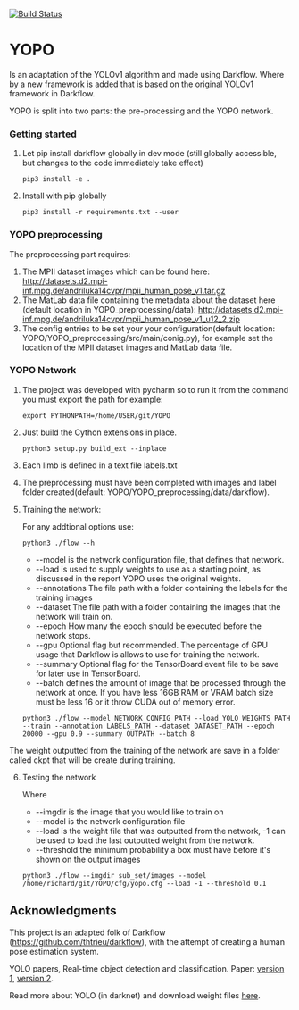 

[![Build Status](https://travis-ci.com/rij12/YOPO.svg?token=an4QsGxZQ9sn7osFx53B&branch=yopo)](https://travis-ci.com/rij12/YOPO) 


# YOPO

Is an adaptation of the YOLOv1 algorithm and made using Darkflow. Where by a new framework is added that is based on the original YOLOv1 framework in Darkflow. 


YOPO is split into two parts: the pre-processing and the YOPO network. 


### Getting started

1. Let pip install darkflow globally in dev mode (still globally accessible, but changes to the code immediately take effect)
    ```
    pip3 install -e .
    ```

2. Install with pip globally
    ```
    pip3 install -r requirements.txt --user
    ```

### YOPO preprocessing


The preprocessing part requires:

1. The MPII dataset images which can be found here: http://datasets.d2.mpi-inf.mpg.de/andriluka14cvpr/mpii_human_pose_v1.tar.gz
2. The MatLab data file containing the metadata about the dataset here (default location in YOPO_preprocessing/data): http://datasets.d2.mpi-inf.mpg.de/andriluka14cvpr/mpii_human_pose_v1_u12_2.zip
3. The config entries to be set your your configuration(default location:  YOPO/YOPO_preprocessing/src/main/conig.py), for example set the location of the MPII dataset images and MatLab data file. 
    
### YOPO Network 

1. The project was developed with pycharm so to run it from the command you must export the path for example:

    ```
    export PYTHONPATH=/home/USER/git/YOPO
    ```
2. Just build the Cython extensions in place. 

    ```
    python3 setup.py build_ext --inplace

    ```
    
3. Each limb is defined in a text file labels.txt

4. The preprocessing must have been completed with images and label folder created(default: YOPO/YOPO_preprocessing/data/darkflow). 

5. Training the network:

    For any addtional options use:
    
     ```
     python3 ./flow --h
     ``` 

    * --model is the network configuration file, that defines that network.
    * --load is used to supply weights to use as a starting point, as discussed in the report YOPO uses the original weights.
    * --annotations The file path with a folder containing the labels for the training images
    * --dataset The file path with a folder containing the images that the network will train on.
    * --epoch How many the epoch should be executed before the network stops. 
    * --gpu Optional flag but recommended. The percentage of GPU usage that Darkflow is allows to use for training the network.  
    * --summary Optional flag for the TensorBoard event file to be save for later use in TensorBoard. 
    * --batch defines the amount of image that be processed through the network at once. If you have less 16GB RAM or VRAM batch size must be less 16 or it throw CUDA out of memory error.
    
  
    ```
    python3 ./flow --model NETWORK_CONFIG_PATH --load YOLO_WEIGHTS_PATH --train --annotation LABELS_PATH --dataset DATASET_PATH --epoch 20000 --gpu 0.9 --summary OUTPATH --batch 8
    ```


The weight outputted from the training of the network are save in a folder called ckpt that will be create during training. 
   
   
6. Testing the network
 
    Where
    
    * --imgdir is the image that you would like to train on
    * --model is the network configuration file 
    * --load is the weight file that was outputted from the network, -1 can be used to load the last outputted weight from the network. 
    * --threshold the minimum probability a box must have before it's shown on the output images

    ```
    python3 ./flow --imgdir sub_set/images --model /home/richard/git/YOPO/cfg/yopo.cfg --load -1 --threshold 0.1

    ```
    



## Acknowledgments

This project is an adapted folk of Darkflow (https://github.com/thtrieu/darkflow), with the attempt of creating a human pose estimation system. 

YOLO papers, Real-time object detection and classification. Paper: [version 1](https://arxiv.org/pdf/1506.02640.pdf), [version 2](https://arxiv.org/pdf/1612.08242.pdf).

Read more about YOLO (in darknet) and download weight files [here](http://pjreddie.com/darknet/yolo/).
    







